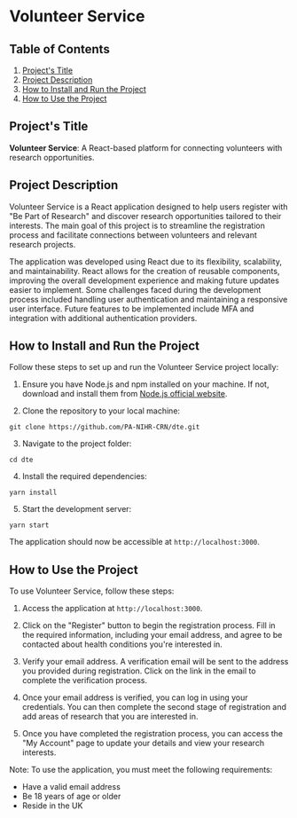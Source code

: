 # Volunteer Service

## Table of Contents
1. [Project's Title](#projects-title)
2. [Project Description](#project-description)
3. [How to Install and Run the Project](#how-to-install-and-run-the-project)
4. [How to Use the Project](#how-to-use-the-project)

## Project's Title
**Volunteer Service**: A React-based platform for connecting volunteers with research opportunities.

## Project Description
Volunteer Service is a React application designed to help users register with "Be Part of Research" and discover research opportunities tailored to their interests. The main goal of this project is to streamline the registration process and facilitate connections between volunteers and relevant research projects.

The application was developed using React due to its flexibility, scalability, and maintainability. React allows for the creation of reusable components, improving the overall development experience and making future updates easier to implement. Some challenges faced during the development process included handling user authentication and maintaining a responsive user interface. Future features to be implemented include MFA and integration with additional authentication providers.

## How to Install and Run the Project
Follow these steps to set up and run the Volunteer Service project locally:

1. Ensure you have Node.js and npm installed on your machine. If not, download and install them from [Node.js official website](https://nodejs.org/en/download/).

2. Clone the repository to your local machine:
```
git clone https://github.com/PA-NIHR-CRN/dte.git
```

3. Navigate to the project folder:
```
cd dte
```

4. Install the required dependencies:
```
yarn install
```

5. Start the development server:
```
yarn start
```
The application should now be accessible at `http://localhost:3000`.

## How to Use the Project
To use Volunteer Service, follow these steps:

1. Access the application at `http://localhost:3000`.

2. Click on the "Register" button to begin the registration process. Fill in the required information, including your email address, and agree to be contacted about health conditions you're interested in.

3. Verify your email address. A verification email will be sent to the address you provided during registration. Click on the link in the email to complete the verification process.

4. Once your email address is verified, you can log in using your credentials. You can then complete the second stage of registration and add areas of research that you are interested in.

5. Once you have completed the registration process, you can access the "My Account" page to update your details and view your research interests.

Note: To use the application, you must meet the following requirements:

- Have a valid email address
- Be 18 years of age or older
- Reside in the UK
